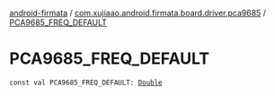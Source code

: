 [android-firmata](../index.md) / [com.xujiaao.android.firmata.board.driver.pca9685](index.md) / [PCA9685_FREQ_DEFAULT](./-p-c-a9685_-f-r-e-q_-d-e-f-a-u-l-t.md)

# PCA9685_FREQ_DEFAULT

`const val PCA9685_FREQ_DEFAULT: `[`Double`](https://kotlinlang.org/api/latest/jvm/stdlib/kotlin/-double/index.html)